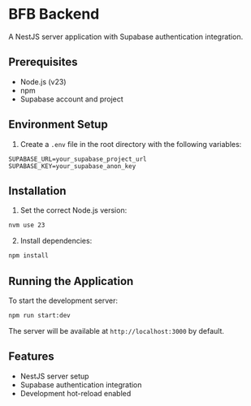 # BFB Backend

A NestJS server application with Supabase authentication integration.

## Prerequisites

- Node.js (v23)
- npm
- Supabase account and project

## Environment Setup

1. Create a `.env` file in the root directory with the following variables:
```env
SUPABASE_URL=your_supabase_project_url
SUPABASE_KEY=your_supabase_anon_key
```

## Installation

1. Set the correct Node.js version:
```bash
nvm use 23
```

2. Install dependencies:
```bash
npm install
```

## Running the Application

To start the development server:
```bash
npm run start:dev
```

The server will be available at `http://localhost:3000` by default.

## Features

- NestJS server setup
- Supabase authentication integration
- Development hot-reload enabled
